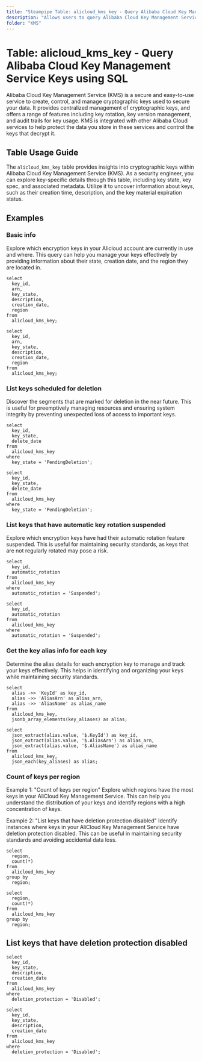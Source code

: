 ```yaml
---
title: "Steampipe Table: alicloud_kms_key - Query Alibaba Cloud Key Management Service Keys using SQL"
description: "Allows users to query Alibaba Cloud Key Management Service Keys, providing insights into key metadata, usage, and status."
folder: "KMS"
---
```


# Table: alicloud_kms_key - Query Alibaba Cloud Key Management Service Keys using SQL

Alibaba Cloud Key Management Service (KMS) is a secure and easy-to-use service to create, control, and manage cryptographic keys used to secure your data. It provides centralized management of cryptographic keys, and offers a range of features including key rotation, key version management, and audit trails for key usage. KMS is integrated with other Alibaba Cloud services to help protect the data you store in these services and control the keys that decrypt it.

## Table Usage Guide

The `alicloud_kms_key` table provides insights into cryptographic keys within Alibaba Cloud Key Management Service (KMS). As a security engineer, you can explore key-specific details through this table, including key state, key spec, and associated metadata. Utilize it to uncover information about keys, such as their creation time, description, and the key material expiration status.

## Examples

### Basic info
Explore which encryption keys in your Alicloud account are currently in use and where. This query can help you manage your keys effectively by providing information about their state, creation date, and the region they are located in.

```sql+postgres
select
  key_id,
  arn,
  key_state,
  description,
  creation_date,
  region
from
  alicloud_kms_key;
```

```sql+sqlite
select
  key_id,
  arn,
  key_state,
  description,
  creation_date,
  region
from
  alicloud_kms_key;
```

### List keys scheduled for deletion
Discover the segments that are marked for deletion in the near future. This is useful for preemptively managing resources and ensuring system integrity by preventing unexpected loss of access to important keys.

```sql+postgres
select
  key_id,
  key_state,
  delete_date
from
  alicloud_kms_key
where
  key_state = 'PendingDeletion';
```

```sql+sqlite
select
  key_id,
  key_state,
  delete_date
from
  alicloud_kms_key
where
  key_state = 'PendingDeletion';
```

### List keys that have automatic key rotation suspended
Explore which encryption keys have had their automatic rotation feature suspended. This is useful for maintaining security standards, as keys that are not regularly rotated may pose a risk.

```sql+postgres
select
  key_id,
  automatic_rotation
from
  alicloud_kms_key
where
  automatic_rotation = 'Suspended';
```

```sql+sqlite
select
  key_id,
  automatic_rotation
from
  alicloud_kms_key
where
  automatic_rotation = 'Suspended';
```

### Get the key alias info for each key
Determine the alias details for each encryption key to manage and track your keys effectively. This helps in identifying and organizing your keys while maintaining security standards.

```sql+postgres
select
  alias ->> 'KeyId' as key_id,
  alias ->> 'AliasArn' as alias_arn,
  alias ->> 'AliasName' as alias_name
from
  alicloud_kms_key,
  jsonb_array_elements(key_aliases) as alias;
```

```sql+sqlite
select
  json_extract(alias.value, '$.KeyId') as key_id,
  json_extract(alias.value, '$.AliasArn') as alias_arn,
  json_extract(alias.value, '$.AliasName') as alias_name
from
  alicloud_kms_key,
  json_each(key_aliases) as alias;
```

### Count of keys per region
Example 1: "Count of keys per region"
Explore which regions have the most keys in your AliCloud Key Management Service. This can help you understand the distribution of your keys and identify regions with a high concentration of keys.

Example 2: "List keys that have deletion protection disabled"
Identify instances where keys in your AliCloud Key Management Service have deletion protection disabled. This can be useful in maintaining security standards and avoiding accidental data loss.

```sql+postgres
select
  region,
  count(*)
from
  alicloud_kms_key
group by
  region;
```

```sql+sqlite
select
  region,
  count(*)
from
  alicloud_kms_key
group by
  region;
```

## List keys that have deletion protection disabled

```sql+postgres
select
  key_id,
  key_state,
  description,
  creation_date
from
  alicloud_kms_key
where
  deletion_protection = 'Disabled';
```

```sql+sqlite
select
  key_id,
  key_state,
  description,
  creation_date
from
  alicloud_kms_key
where
  deletion_protection = 'Disabled';
```